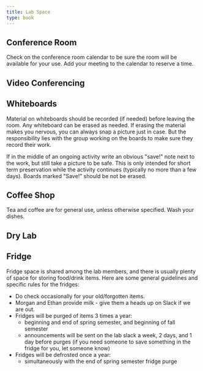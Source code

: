 ```yaml
---
title: Lab Space
type: book
---
```


## Conference Room

Check on the conference room calendar to be sure the room will be available for your use. Add your meeting to the calendar to reserve a time.

## Video Conferencing



## Whiteboards

Material on whiteboards should be recorded (if needed) before leaving the room. Any whiteboard can be erased as needed. If erasing the material makes you nervous, you can always snap a picture just in case. But the responsibility lies with the group working on the boards to make sure they record their work.

If in the middle of an ongoing activity write an obvious "save!" note next to the work, but still take a picture to be safe.
This is only intended for short term preservation while the activity continues (typically no more than a few days).
Boards marked "Save!" should be not be erased.

## Coffee Shop

Tea and coffee are for general use, unless otherwise specified. Wash your dishes.

## Dry Lab


## Fridge

Fridge space is shared among the lab members, and there is usually plenty of space for storing food/drink items. Here are some general guidelines and specific rules for the fridges:
* Do check occasionally for your old/forgotten items.
* Morgan and Ethan provide milk - give them a heads up on Slack if we are out.
* Fridges will be purged of items 3 times a year:
  - beginning and end of spring semester, and beginning of fall semester
  - announcements will be sent on the lab slack a week, 2 days, and 1 day before purges (if you need someone to save something in the fridge for you, let someone know)
* Fridges will be defrosted once a year:
  - simultaneously with the end of spring semester fridge purge
